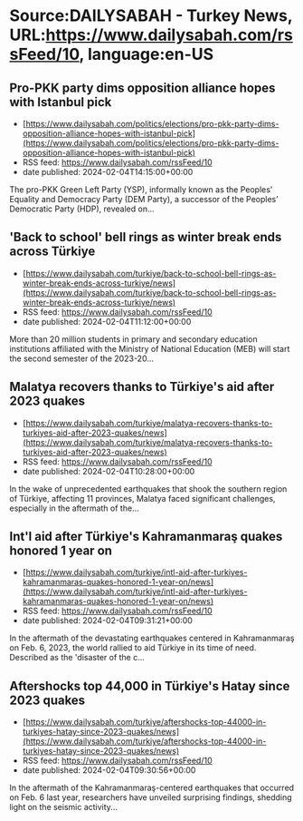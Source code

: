 # Source:DAILYSABAH - Turkey News, URL:https://www.dailysabah.com/rssFeed/10, language:en-US

## Pro-PKK party dims opposition alliance hopes with Istanbul pick
 - [https://www.dailysabah.com/politics/elections/pro-pkk-party-dims-opposition-alliance-hopes-with-istanbul-pick](https://www.dailysabah.com/politics/elections/pro-pkk-party-dims-opposition-alliance-hopes-with-istanbul-pick)
 - RSS feed: https://www.dailysabah.com/rssFeed/10
 - date published: 2024-02-04T14:15:00+00:00

The pro-PKK Green Left Party (YSP), informally known as the Peoples' Equality and Democracy Party (DEM Party), a successor of the Peoples’ Democratic Party (HDP), revealed on...

## 'Back to school' bell rings as winter break ends across Türkiye
 - [https://www.dailysabah.com/turkiye/back-to-school-bell-rings-as-winter-break-ends-across-turkiye/news](https://www.dailysabah.com/turkiye/back-to-school-bell-rings-as-winter-break-ends-across-turkiye/news)
 - RSS feed: https://www.dailysabah.com/rssFeed/10
 - date published: 2024-02-04T11:12:00+00:00

More than 20 million students in primary and secondary education institutions affiliated with the Ministry of National Education (MEB) will start the second semester of the 2023-20...

## Malatya recovers thanks to Türkiye's aid after 2023 quakes
 - [https://www.dailysabah.com/turkiye/malatya-recovers-thanks-to-turkiyes-aid-after-2023-quakes/news](https://www.dailysabah.com/turkiye/malatya-recovers-thanks-to-turkiyes-aid-after-2023-quakes/news)
 - RSS feed: https://www.dailysabah.com/rssFeed/10
 - date published: 2024-02-04T10:28:00+00:00

In the wake of unprecedented earthquakes that shook the southern region of Türkiye, affecting 11 provinces, Malatya faced significant challenges, especially in the aftermath of the...

## Int'l aid after Türkiye's Kahramanmaraş quakes honored 1 year on
 - [https://www.dailysabah.com/turkiye/intl-aid-after-turkiyes-kahramanmaras-quakes-honored-1-year-on/news](https://www.dailysabah.com/turkiye/intl-aid-after-turkiyes-kahramanmaras-quakes-honored-1-year-on/news)
 - RSS feed: https://www.dailysabah.com/rssFeed/10
 - date published: 2024-02-04T09:31:21+00:00

In the aftermath of the devastating earthquakes centered in Kahramanmaraş on Feb. 6, 2023, the world rallied to aid Türkiye in its time of need. Described as the 'disaster of the c...

## Aftershocks top 44,000 in Türkiye's Hatay since 2023 quakes
 - [https://www.dailysabah.com/turkiye/aftershocks-top-44000-in-turkiyes-hatay-since-2023-quakes/news](https://www.dailysabah.com/turkiye/aftershocks-top-44000-in-turkiyes-hatay-since-2023-quakes/news)
 - RSS feed: https://www.dailysabah.com/rssFeed/10
 - date published: 2024-02-04T09:30:56+00:00

In the aftermath of the Kahramanmaraş-centered earthquakes that occurred on Feb. 6 last year, researchers have unveiled surprising findings, shedding light on the seismic activity...

